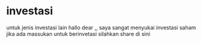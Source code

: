 # investasi
untuk jenis investasi lain
hallo dear ,, saya sangat menyukai investasi saham jika ada massukan untuk berinvetasi silahkan share di sini
